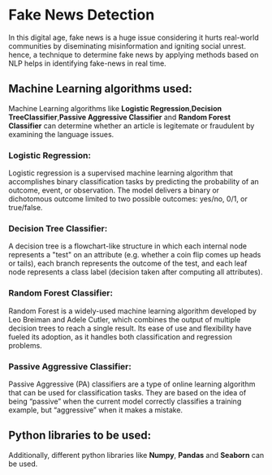 
# Fake News Detection

In this digital age, fake news is a huge issue considering it hurts real-world communities by diseminating misinformation and igniting social unrest.
hence, a technique to determine fake news by applying methods based on NLP helps in identifying fake-news in real time.
## Machine Learning algorithms used:
Machine Learning algorithms like **Logistic Regression**,**Decision TreeClassifier**,**Passive Aggressive Classifier** and **Random Forest Classifier** can determine whether an article is legitemate or fraudulent by examining the language issues.
### Logistic Regression:
Logistic regression is a supervised machine learning algorithm that accomplishes binary classification tasks by predicting the probability of an outcome, event, or observation. The model delivers a binary or dichotomous outcome limited to two possible outcomes: yes/no, 0/1, or true/false.
### Decision Tree Classifier:
A decision tree is a flowchart-like structure in which each internal node represents a "test" on an attribute (e.g. whether a coin flip comes up heads or tails), each branch represents the outcome of the test, and each leaf node represents a class label (decision taken after computing all attributes).
### Random Forest Classifier:
Random Forest is a widely-used machine learning algorithm developed by Leo Breiman and Adele Cutler, which combines the output of multiple decision trees to reach a single result. Its ease of use and flexibility have fueled its adoption, as it handles both classification and regression problems.
### Passive Aggressive Classifier:
Passive Aggressive (PA) classifiers are a type of online learning algorithm that can be used for classification tasks. They are based on the idea of being “passive” when the current model correctly classifies a training example, but “aggressive” when it makes a mistake.
## Python libraries to be used:
Additionally, different python libraries like **Numpy**, **Pandas** and **Seaborn** can be used.

